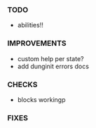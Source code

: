 ### TODO
- abilities!!

### IMPROVEMENTS
- custom help per state?
- add dunginit errors docs

### CHECKS
- blocks workingp

### FIXES

